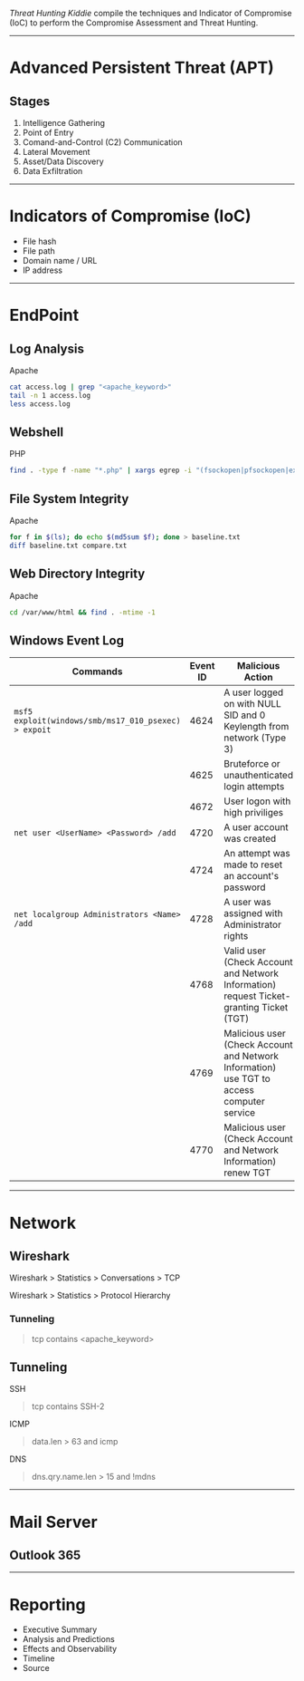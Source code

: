 *Threat Hunting Kiddie* compile the techniques and Indicator of Compromise (IoC) to perform the Compromise Assessment and Threat Hunting. 

- - - -
# Advanced Persistent Threat (APT)
## Stages
1. Intelligence Gathering 
2. Point of Entry 
3. Comand-and-Control (C2) Communication 
4. Lateral Movement 
5. Asset/Data Discovery 
6. Data Exfiltration

- - - -
# Indicators of Compromise (IoC)

* File hash
* File path
* Domain name / URL
* IP address


- - - -
# EndPoint
##  Log Analysis
Apache
```bash
cat access.log | grep "<apache_keyword>"
tail -n 1 access.log 
less access.log
```
## Webshell
PHP
```bash
find . -type f -name "*.php" | xargs egrep -i "(fsockopen|pfsockopen|exec|shell|eval|rot13|base64|passthru|system)"
```
## File System Integrity
Apache
```bash
for f in $(ls); do echo $(md5sum $f); done > baseline.txt
diff baseline.txt compare.txt
```
## Web Directory Integrity
Apache
```bash
cd /var/www/html && find . -mtime -1
```
## Windows Event Log

Commands | Event ID |  Malicious Action
------------ | ------------- | -------------
`msf5 exploit(windows/smb/ms17_010_psexec) > expoit` | 4624 | A user logged on with NULL SID and 0 Keylength from network (Type 3)
` ` | 4625 |  Bruteforce or unauthenticated login attempts
` ` | 4672 | User logon with high priviliges
`net user <UserName> <Password> /add` | 4720 | A user account was created
` ` | 4724 | An attempt was made to reset an account's password
`net localgroup Administrators <Name> /add` | 4728 | A user was assigned with Administrator rights 
` ` | 4768 | Valid user (Check Account and Network Information) request Ticket-granting Ticket (TGT)
` ` | 4769 | Malicious user (Check Account and Network Information) use TGT to access computer service 
` ` | 4770 | Malicious user (Check Account and Network Information) renew TGT 

- - - -
# Network
## Wireshark

Wireshark > Statistics > Conversations > TCP

Wireshark > Statistics > Protocol Hierarchy

### Tunneling
> tcp contains <apache_keyword>

## Tunneling
SSH
> tcp contains SSH-2

ICMP
> data.len > 63 and icmp

DNS
> dns.qry.name.len > 15 and !mdns

- - - -
# Mail Server
## Outlook 365


- - - -
# Reporting

* Executive Summary
* Analysis and Predictions
* Effects and Observability
* Timeline
* Source

